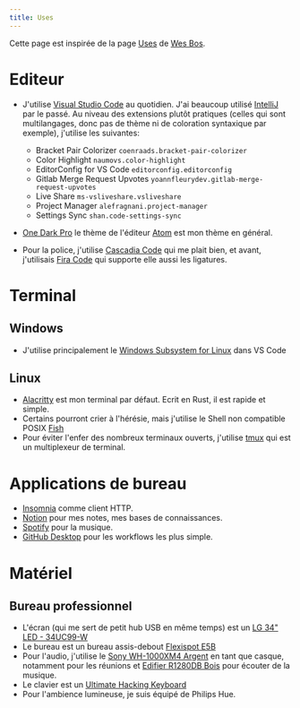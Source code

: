 ```yaml
---
title: Uses
---
```


Cette page est inspirée de la page [Uses](https://wesbos.com/uses/) de [Wes Bos](https://twitter.com/wesbos).

# Editeur

- J'utilise [Visual Studio Code](https://code.visualstudio.com/) au quotidien. J'ai beaucoup utilisé [IntelliJ](https://www.jetbrains.com/idea/) par le passé. Au niveau des extensions plutôt pratiques (celles qui sont multilangages, donc pas de thème ni de coloration syntaxique par exemple), j'utilise les suivantes:

  - Bracket Pair Colorizer `coenraads.bracket-pair-colorizer`
  - Color Highlight `naumovs.color-highlight`
  - EditorConfig for VS Code `editorconfig.editorconfig`
  - Gitlab Merge Request Upvotes `yoannfleurydev.gitlab-merge-request-upvotes`
  - Live Share `ms-vsliveshare.vsliveshare`
  - Project Manager `alefragnani.project-manager`
  - Settings Sync `shan.code-settings-sync`

- [One Dark Pro](https://marketplace.visualstudio.com/items?itemName=zhuangtongfa.Material-theme) le thème de l'éditeur [Atom](https://atom.io/) est mon thème en général.
- Pour la police, j'utilise [Cascadia Code](https://github.com/microsoft/cascadia-code) qui me plait bien, et avant, j'utilisais [Fira Code](https://github.com/tonsky/FiraCode) qui supporte elle aussi les ligatures.

# Terminal

## Windows

- J'utilise principalement le [Windows Subsystem for Linux](https://en.wikipedia.org/wiki/Windows_Subsystem_for_Linux) dans VS Code

## Linux

- [Alacritty](https://github.com/jwilm/alacritty) est mon terminal par défaut.
  Ecrit en Rust, il est rapide et simple.
- Certains pourront crier à l'hérésie, mais j'utilise le Shell non compatible
  POSIX [Fish](https://fishshell.com/)
- Pour éviter l'enfer des nombreux terminaux ouverts, j'utilise
  [tmux](https://github.com/tmux/tmux) qui est un multiplexeur de terminal.

# Applications de bureau

- [Insomnia](https://insomnia.rest) comme client HTTP.
- [Notion](https://notion.so) pour mes notes, mes bases de connaissances.
- [Spotify](https://spotify.com) pour la musique.
- [GitHub Desktop](https://desktop.github.com/) pour les workflows les plus
  simple.

# Matériel

## Bureau professionnel

- L'écran (qui me sert de petit hub USB en même temps) est un [LG 34" LED - 34UC99-W](https://shop.hardware.fr/fiche/AR201911080013.html)
- Le bureau est un bureau assis-debout [Flexispot E5B](https://www.amazon.fr/gp/product/B077JPC7PK/ref=ppx_yo_dt_b_search_asin_title?ie=UTF8&psc=1)
- Pour l'audio, j'utilise le [Sony WH-1000XM4 Argent](https://shop.hardware.fr/fiche/AR202010140608.html)
  en tant que casque, notamment pour les réunions et [Edifier R1280DB Bois](https://shop.hardware.fr/fiche/AR201804050026.html)
  pour écouter de la musique.
- Le clavier est un [Ultimate Hacking Keyboard](https://ultimatehackingkeyboard.com/)
- Pour l'ambience lumineuse, je suis équipé de Philips Hue.
